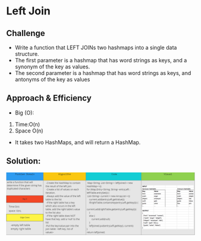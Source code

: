 # Left Join


## Challenge
- Write a function that LEFT JOINs two hashmaps into a single data structure.
- The first parameter is a hashmap that has word strings as keys, and a synonym of the key as values.
- The second parameter is a hashmap that has word strings as keys, and antonyms of the key as values

## Approach & Efficiency
- Big (O):
1. Time:O(n)
2. Space O(n)
- It takes two HashMaps, and will return a HashMap.

## Solution:
![arrar](https://github.com/AyaaBe95/data-structures-and-algorithms401/blob/main/assests/join.PNG)
